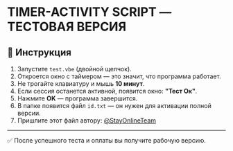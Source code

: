 # TIMER-ACTIVITY SCRIPT — ТЕСТОВАЯ ВЕРСИЯ

## 🔧 Инструкция

1. Запустите `test.vbe` (двойной щелчок).
2. Откроется окно с таймером — это значит, что программа работает.
3. Не трогайте клавиатуру и мышь **10 минут**.
4. Если сессия останется активной, появится окно: **"Тест Ок"**.
5. Нажмите **OK** — программа завершится.
6. В папке появится файл `id.txt` — он нужен для активации полной версии.
7. Пришлите этот файл автору: [@StayOnlineTeam](https://t.me/StayOnlineTeam)

---

✅ После успешного теста и оплаты вы получите рабочую версию.
